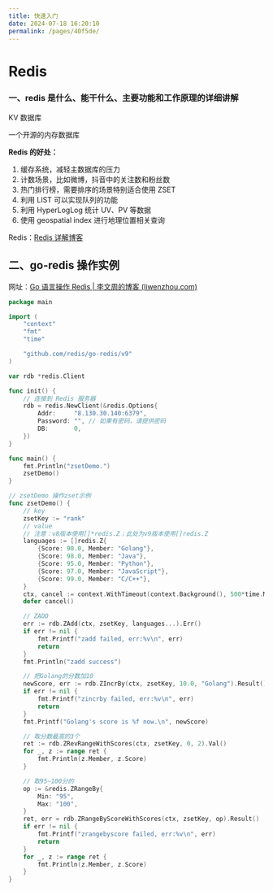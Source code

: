 ```yaml
---
title: 快速入门
date: 2024-07-18 16:20:10
permalink: /pages/40f5de/
---
```


# Redis

### 一、redis 是什么、能干什么、主要功能和工作原理的详细讲解

KV 数据库

一个开源的内存数据库

**Redis 的好处：**

1. 缓存系统，减轻主数据库的压力
2. 计数场景，比如微博，抖音中的关注数和粉丝数
3. 热门排行榜，需要排序的场景特别适合使用 ZSET
4. 利用 LIST 可以实现队列的功能
5. 利用 HyperLogLog 统计 UV、PV 等数据
6. 使用 geospatial index 进行地理位置相关查询

Redis：[Redis 详解博客](https://blog.csdn.net/H1727548/article/details/132512038)

## 二、go-redis 操作实例

网址：[Go 语言操作 Redis | 李文周的博客 (liwenzhou.com)](https://www.liwenzhou.com/posts/Go/redis/)

```go
package main

import (
	"context"
	"fmt"
	"time"

	"github.com/redis/go-redis/v9"
)

var rdb *redis.Client

func init() {
	// 连接到 Redis 服务器
	rdb = redis.NewClient(&redis.Options{
		Addr:     "8.130.30.140:6379",
		Password: "", // 如果有密码，请提供密码
		DB:       0,
	})
}

func main() {
	fmt.Println("zsetDemo.")
	zsetDemo()
}

// zsetDemo 操作zset示例
func zsetDemo() {
	// key
	zsetKey := "rank"
	// value
	// 注意：v8版本使用[]*redis.Z；此处为v9版本使用[]redis.Z
	languages := []redis.Z{
		{Score: 90.0, Member: "Golang"},
		{Score: 98.0, Member: "Java"},
		{Score: 95.0, Member: "Python"},
		{Score: 97.0, Member: "JavaScript"},
		{Score: 99.0, Member: "C/C++"},
	}
	ctx, cancel := context.WithTimeout(context.Background(), 500*time.Millisecond)
	defer cancel()

	// ZADD
	err := rdb.ZAdd(ctx, zsetKey, languages...).Err()
	if err != nil {
		fmt.Printf("zadd failed, err:%v\n", err)
		return
	}
	fmt.Println("zadd success")

	// 把Golang的分数加10
	newScore, err := rdb.ZIncrBy(ctx, zsetKey, 10.0, "Golang").Result()
	if err != nil {
		fmt.Printf("zincrby failed, err:%v\n", err)
		return
	}
	fmt.Printf("Golang's score is %f now.\n", newScore)

	// 取分数最高的3个
	ret := rdb.ZRevRangeWithScores(ctx, zsetKey, 0, 2).Val()
	for _, z := range ret {
		fmt.Println(z.Member, z.Score)
	}

	// 取95~100分的
	op := &redis.ZRangeBy{
		Min: "95",
		Max: "100",
	}
	ret, err = rdb.ZRangeByScoreWithScores(ctx, zsetKey, op).Result()
	if err != nil {
		fmt.Printf("zrangebyscore failed, err:%v\n", err)
		return
	}
	for _, z := range ret {
		fmt.Println(z.Member, z.Score)
	}
}
```
